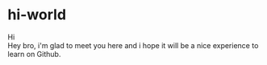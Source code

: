 # hi-world
Hi  
Hey bro, i'm glad to meet you here and i hope it will be a nice experience to learn on Github.
